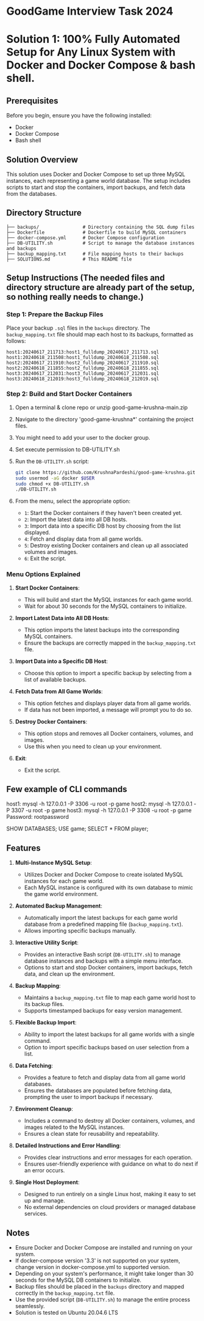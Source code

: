 # GoodGame Interview Task 2024

# Solution 1: 100% Fully Automated Setup for Any Linux System with Docker and Docker Compose & bash shell.

## Prerequisites

Before you begin, ensure you have the following installed:

- Docker
- Docker Compose 
- Bash shell


## Solution Overview

This solution uses Docker and Docker Compose to set up three MySQL instances, each representing a game world database. The setup includes scripts to start and stop the containers, import backups, and fetch data from the databases.

## Directory Structure

```
├── backups/                # Directory containing the SQL dump files
├── Dockerfile              # Dockerfile to build MySQL containers
├── docker-compose.yml      # Docker Compose configuration
├── DB-UTILITY.sh           # Script to manage the database instances and backups
├── backup_mapping.txt      # File mapping hosts to their backups
├── SOLUTIONS.md            # This README file
```

## Setup Instructions (The needed files and directory structure are already part of the setup, so nothing really needs to change.)

### Step 1: Prepare the Backup Files

Place your backup `.sql` files in the `backups` directory. The `backup_mapping.txt` file should map each host to its backups, formatted as follows:

```
host1:20240617_211713:host1_fulldump_20240617_211713.sql
host1:20240618_211508:host1_fulldump_20240618_211508.sql
host2:20240617_211910:host2_fulldump_20240617_211910.sql
host2:20240618_211855:host2_fulldump_20240618_211855.sql
host3:20240617_212031:host3_fulldump_20240617_212031.sql
host3:20240618_212019:host3_fulldump_20240618_212019.sql
```

### Step 2: Build and Start Docker Containers

1. Open a terminal & clone repo or unzip good-game-krushna-main.zip
2. Navigate to the directory 'good-game-krushna*' containing the project files.
3. You might need to add your user to the docker group.
4. Set execute permission to DB-UTILITY.sh
5. Run the `DB-UTILITY.sh` script:

   ```bash
   git clone https://github.com/KrushnaPardeshi/good-game-krushna.git
   sudo usermod -aG docker $USER 
   sudo chmod +x DB-UTILITY.sh
   ./DB-UTILITY.sh
   ```
6. From the menu, select the appropriate option:

   - `1`: Start the Docker containers if they haven't been created yet.
   - `2`: Import the latest data into all DB hosts.
   - `3`: Import data into a specific DB host by choosing from the list displayed.
   - `4`: Fetch and display data from all game worlds.
   - `5`: Destroy existing Docker containers and clean up all associated volumes and images.
   - `6`: Exit the script.

### Menu Options Explained

1. **Start Docker Containers**:
   - This will build and start the MySQL instances for each game world.
   - Wait for about 30 seconds for the MySQL containers to initialize.

2. **Import Latest Data into All DB Hosts**:
   - This option imports the latest backups into the corresponding MySQL containers.
   - Ensure the backups are correctly mapped in the `backup_mapping.txt` file.

3. **Import Data into a Specific DB Host**:
   - Choose this option to import a specific backup by selecting from a list of available backups.

4. **Fetch Data from All Game Worlds**:
   - This option fetches and displays player data from all game worlds.
   - If data has not been imported, a message will prompt you to do so.

5. **Destroy Docker Containers**:
   - This option stops and removes all Docker containers, volumes, and images.
   - Use this when you need to clean up your environment.

6. **Exit**:
   - Exit the script.

## Few example of CLI commands
host1: mysql -h 127.0.0.1 -P 3306 -u root -p game
host2: mysql -h 127.0.0.1 -P 3307 -u root -p game
host3: mysql -h 127.0.0.1 -P 3308 -u root -p game
Password: rootpassword

SHOW DATABASES;
USE game;
SELECT * FROM player;

## Features

1. **Multi-Instance MySQL Setup**:
   - Utilizes Docker and Docker Compose to create isolated MySQL instances for each game world.
   - Each MySQL instance is configured with its own database to mimic the game world environment.

2. **Automated Backup Management**:
   - Automatically import the latest backups for each game world database from a predefined mapping file (`backup_mapping.txt`).
   - Allows importing specific backups manually.

3. **Interactive Utility Script**:
   - Provides an interactive Bash script (`DB-UTILITY.sh`) to manage database instances and backups with a simple menu interface.
   - Options to start and stop Docker containers, import backups, fetch data, and clean up the environment.

4. **Backup Mapping**:
   - Maintains a `backup_mapping.txt` file to map each game world host to its backup files.
   - Supports timestamped backups for easy version management.

5. **Flexible Backup Import**:
   - Ability to import the latest backups for all game worlds with a single command.
   - Option to import specific backups based on user selection from a list.

6. **Data Fetching**:
   - Provides a feature to fetch and display data from all game world databases.
   - Ensures the databases are populated before fetching data, prompting the user to import backups if necessary.

7. **Environment Cleanup**:
   - Includes a command to destroy all Docker containers, volumes, and images related to the MySQL instances.
   - Ensures a clean state for reusability and repeatability.

8. **Detailed Instructions and Error Handling**:
   - Provides clear instructions and error messages for each operation.
   - Ensures user-friendly experience with guidance on what to do next if an error occurs.

9. **Single Host Deployment**:
   - Designed to run entirely on a single Linux host, making it easy to set up and manage.
   - No external dependencies on cloud providers or managed database services.

## Notes

- Ensure Docker and Docker Compose are installed and running on your system.
- If docker-compose version '3.3' is not supported on your system, change version in docker-compose.yml to supported version.
- Depending on your system's performance, it might take longer than 30 seconds for the MySQL DB containers to initialize.
- Backup files should be placed in the `backups` directory and mapped correctly in the `backup_mapping.txt` file.
- Use the provided script (`DB-UTILITY.sh`) to manage the entire process seamlessly.
- Solution is tested on Ubuntu 20.04.6 LTS

